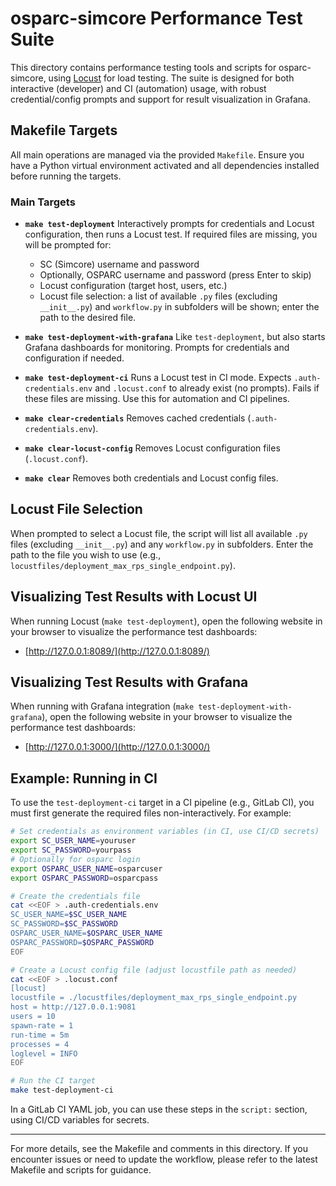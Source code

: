 # osparc-simcore Performance Test Suite

This directory contains performance testing tools and scripts for osparc-simcore, using [Locust](https://locust.io/) for load testing. The suite is designed for both interactive (developer) and CI (automation) usage, with robust credential/config prompts and support for result visualization in Grafana.

## Makefile Targets

All main operations are managed via the provided `Makefile`. Ensure you have a Python virtual environment activated and all dependencies installed before running the targets.

### Main Targets

- **`make test-deployment`**
  Interactively prompts for credentials and Locust configuration, then runs a Locust test. If required files are missing, you will be prompted for:
  - SC (Simcore) username and password
  - Optionally, OSPARC username and password (press Enter to skip)
  - Locust configuration (target host, users, etc.)
  - Locust file selection: a list of available `.py` files (excluding `__init__.py`) and `workflow.py` in subfolders will be shown; enter the path to the desired file.

- **`make test-deployment-with-grafana`**
  Like `test-deployment`, but also starts Grafana dashboards for monitoring. Prompts for credentials and configuration if needed.

- **`make test-deployment-ci`**
  Runs a Locust test in CI mode. Expects `.auth-credentials.env` and `.locust.conf` to already exist (no prompts). Fails if these files are missing. Use this for automation and CI pipelines.

- **`make clear-credentials`**
  Removes cached credentials (`.auth-credentials.env`).

- **`make clear-locust-config`**
  Removes Locust configuration files (`.locust.conf`).

- **`make clear`**
  Removes both credentials and Locust config files.



## Locust File Selection

When prompted to select a Locust file, the script will list all available `.py` files (excluding `__init__.py`) and any `workflow.py` in subfolders. Enter the path to the file you wish to use (e.g., `locustfiles/deployment_max_rps_single_endpoint.py`).

## Visualizing Test Results with Locust UI

When running Locust (`make test-deployment`), open the following website in your browser to visualize the performance test dashboards:

- [http://127.0.0.1:8089/](http://127.0.0.1:8089/)

## Visualizing Test Results with Grafana

When running with Grafana integration (`make test-deployment-with-grafana`), open the following website in your browser to visualize the performance test dashboards:

- [http://127.0.0.1:3000/](http://127.0.0.1:3000/)

## Example: Running in CI

To use the `test-deployment-ci` target in a CI pipeline (e.g., GitLab CI), you must first generate the required files non-interactively. For example:

```sh
# Set credentials as environment variables (in CI, use CI/CD secrets)
export SC_USER_NAME=youruser
export SC_PASSWORD=yourpass
# Optionally for osparc login
export OSPARC_USER_NAME=osparcuser
export OSPARC_PASSWORD=osparcpass

# Create the credentials file
cat <<EOF > .auth-credentials.env
SC_USER_NAME=$SC_USER_NAME
SC_PASSWORD=$SC_PASSWORD
OSPARC_USER_NAME=$OSPARC_USER_NAME
OSPARC_PASSWORD=$OSPARC_PASSWORD
EOF

# Create a Locust config file (adjust locustfile path as needed)
cat <<EOF > .locust.conf
[locust]
locustfile = ./locustfiles/deployment_max_rps_single_endpoint.py
host = http://127.0.0.1:9081
users = 10
spawn-rate = 1
run-time = 5m
processes = 4
loglevel = INFO
EOF

# Run the CI target
make test-deployment-ci
```

In a GitLab CI YAML job, you can use these steps in the `script:` section, using CI/CD variables for secrets.

---

For more details, see the Makefile and comments in this directory. If you encounter issues or need to update the workflow, please refer to the latest Makefile and scripts for guidance.
